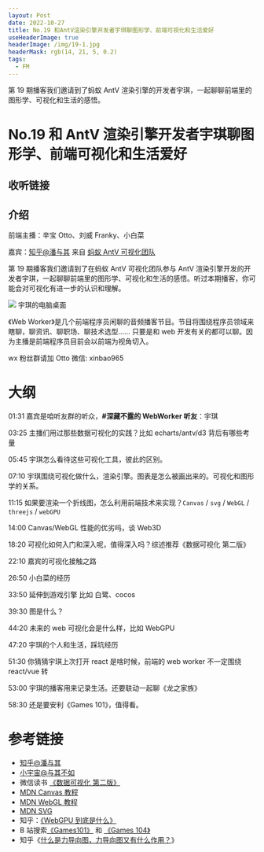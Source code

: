 ```yaml
---
layout: Post
date: 2022-10-27
title: No.19 和AntV渲染引擎开发者宇琪聊图形学、前端可视化和生活爱好
useHeaderImage: true
headerImage: /img/19-1.jpg
headerMask: rgb(14, 21, 5, 0.2)
tags:
  - FM
---
```


第 19 期播客我们邀请到了蚂蚁 AntV 渲染引擎的开发者宇琪，一起聊聊前端里的图形学、可视化和生活的感悟。

<!-- more -->

# No.19 和 AntV 渲染引擎开发者宇琪聊图形学、前端可视化和生活爱好

## 收听链接

## 介绍

前端主播：辛宝 Otto、刘威 Franky、小白菜

嘉宾：[知乎@潘与其](https://www.zhihu.com/people/617f3792f9e14f674a894bd83b7112e1) 来自 [蚂蚁 AntV 可视化团队](https://antv.vision/zh)

第 19 期播客我们邀请到了在蚂蚁 AntV 可视化团队参与 AntV 渲染引擎开发的开发者宇琪，一起聊聊前端里的图形学、可视化和生活的感悟。听过本期播客，你可能会对可视化有进一步的认识和理解。

![](/img/19-1.jpg)
宇琪的电脑桌面

《Web Worker》是几个前端程序员闲聊的音频播客节目。节目将围绕程序员领域来瞎聊，聊资讯、聊职场、聊技术选型...... 只要是和 web 开发有关的都可以聊。因为主播是前端程序员目前会以前端为视角切入。

wx 粉丝群请加 Otto 微信: xinbao965

# 大纲

01:31 嘉宾是咱听友群的听众，**#深藏不露的 WebWorker 听友**：宇琪

03:25 主播们用过那些数据可视化的实践？比如 echarts/antv/d3 背后有哪些考量

05:45 宇琪怎么看待这些可视化工具，彼此的区别。

07:10 宇琪围绕可视化做什么，渲染引擎。图表是怎么被画出来的。可视化和图形学的关系。

11:15 如果要渲染一个折线图，怎么利用前端技术来实现？`Canvas` / `svg` / `WebGL` / `threejs` / `webGPU`

14:00 Canvas/WebGL 性能的优劣吗，谈 Web3D

18:20 可视化如何入门和深入呢，值得深入吗？综述推荐《数据可视化 第二版》

22:10 嘉宾的可视化接触之路

26:50 小白菜的经历

33:50 延伸到游戏引擎 比如 白鹭、cocos

39:30 图是什么？

44:20 未来的 web 可视化会是什么样，比如 WebGPU

47:20 宇琪的个人和生活，踩坑经历

51:30 你猜猜宇琪上次打开 react 是啥时候，前端的 web worker 不一定围绕 react/vue 转

53:00 宇琪的播客用来记录生活。还要联动一起聊《龙之家族》

58:30 还是要安利《Games 101》，值得看。

# 参考链接

- [知乎@潘与其](https://www.zhihu.com/people/617f3792f9e14f674a894bd83b7112e1)
- [小宇宙@与其不如](https://www.xiaoyuzhoufm.com/podcast/61a6275739ade55141808d04?s=eyJ1IjoiNjA2YTg2MzllMGY1ZTcyM2JiZGFiMjA0IiwiZCI6MX0%3D)
- 微信读书 [《数据可视化 第二版》](https://weread.qq.com/web/bookDetail/fd8323407184553afd86a78)
- [MDN Canvas 教程](https://developer.mozilla.org/zh-CN/docs/Web/API/Canvas_API/Tutorial)
- [MDN WebGL 教程](https://developer.mozilla.org/zh-CN/docs/Web/API/WebGL_API/Tutorial)
- [MDN SVG](https://developer.mozilla.org/zh-CN/docs/Web/SVG)
- 知乎：[《WebGPU 到底是什么》](https://www.zhihu.com/question/315103318)
- B 站搜索[《Games101》](https://search.bilibili.com/all?keyword=games101&from_source=webtop_search&spm_id_from=333.1007&search_source=2) 和 [《Games 104》](https://search.bilibili.com/all?keyword=games104&from_source=webtop_search&spm_id_from=333.1007&search_source=2)
- 知乎《[什么是力导向图，力导向图又有什么作用？](https://zhuanlan.zhihu.com/p/394316248)》
